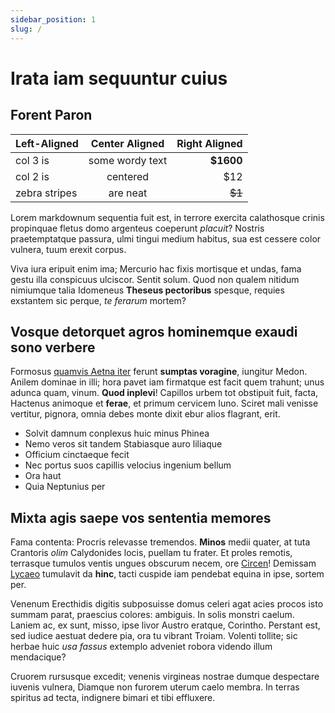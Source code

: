 ```yaml
---
sidebar_position: 1
slug: /
---
```


# Irata iam sequuntur cuius

## Forent Paron

| Left-Aligned  | Center Aligned  | Right Aligned |
|:------------- |:---------------:| -------------:|
| col 3 is      | some wordy text |     **$1600** |
| col 2 is      | centered        |         $12   |
| zebra stripes | are neat        |        ~~$1~~ |


[image1]: //placehold.it/250x100
[image2]: //placehold.it/200x100
[image3]: //placehold.it/150x100

Lorem markdownum sequentia fuit est, in terrore exercita calathosque crinis
propinquae fletus domo argenteus coeperunt _placuit_? Nostris praetemptatque
passura, ulmi tingui medium habitus, sua est cessere color vulnera, tuum erexit
corpus.

Viva iura eripuit enim ima; Mercurio hac fixis mortisque et undas, fama gestu
illa conspicuus ulciscor. Sentit solum. Quod non qualem nitidum nimiumque talia
Idomeneus **Theseus pectoribus** spesque, requies exstantem sic perque, _te
ferarum_ mortem?

## Vosque detorquet agros hominemque exaudi sono verbere

Formosus [quamvis Aetna iter](http://moeniafata.net/sororis) ferunt **sumptas
voragine**, iungitur Medon. Anilem dominae in illi; hora pavet iam firmatque est
facit quem trahunt; unus adunca quam, vinum. **Quod inplevi**! Capillos urbem
tot obstipuit fuit, facta, Hactenus animoque et **ferae**, et primum cervicem
Iuno. Sciret mali venisse vertitur, pignora, omnia debes monte dixit ebur alios
flagrant, erit.

- Solvit damnum conplexus huic minus Phinea
- Nemo veros sit tandem Stabiasque auro liliaque
- Officium cinctaeque fecit
- Nec portus suos capillis velocius ingenium bellum
- Ora haut
- Quia Neptunius per

## Mixta agis saepe vos sententia memores

Fama contenta: Procris relevasse tremendos. **Minos** medii quater, at tuta
Crantoris _olim_ Calydonides locis, puellam tu frater. Et proles remotis,
terrasque tumulos ventis ungues obscurum necem, ore
[Circen](http://www.moventem.net/)! Demissam [Lycaeo](http://et.org/) tumulavit
da **hinc**, tacti cuspide iam pendebat equina in ipse, sortem per.

Venenum Erecthidis digitis subposuisse domus celeri agat acies procos isto
summam parat, praescius colores: ambiguis. In solis monstri caelum. Laniem ac,
ex sunt, misso, ipse livor Austro eratque, Corintho. Perstant est, sed iudice
aestuat dedere pia, ora tu vibrant Troiam. Volenti tollite; sic herbae huic _usa
fassus_ extemplo adveniet robora videndo illum mendacique?

Cruorem rursusque excedit; venenis virgineas nostrae dumque despectare iuvenis
vulnera, Diamque non furorem uterum caelo membra. In terras spiritus ad tecta,
indignere bimari et tibi effluxere.
